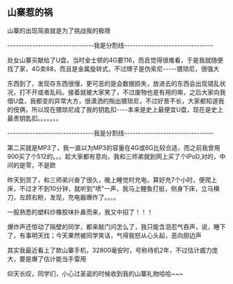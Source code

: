 ## 山寨惹的祸 ##

山寨的出现简直就是为了挑战我的极限

 

-------------------------------我是分割线--------------------------------

 

处女山寨买献给了U盘，当时金士顿的4G要116，而且觉得很难看，于是我就随便找了家，4G卖88，而且是金属旋转式，不过牌子是伪索尼-----猥琐尼，很强大

 

东西到了，发现存东西很慢，更可恶的是会数据损失，放进去的东西会出现错乱状况，打不开或者乱码。接着就被大家笑了，不过废物也是有用的嘛，之后大家向我借U盘，我都变的异常大方，很潇洒的掏出猥琐尼，不过好景不长，大家都知道我的伎俩，所以现在猥琐尼成了我的钥匙扣----本来是史上最便宜U盘，现在是史上最贵钥匙扣。。。。。。。

 

-------------------------------我是分割线--------------------------------

 

第二买就是MP3了，我一直以为MP3的容量在4G或8G比较合适，而之前我曾用900买了个512的。。。趁大家都有意向，我和三师弟就到网上买了个IPoD,对的，中间的是零，不是欧

 

昨天到货了，和三师弟兴奋了很久，晚上睡觉时充电，算好充7个小时，便爬上床，不过才不到10分钟，就听到"喷"一声，我马上鲤鱼打挺，侧身下床，立马横刀，左顾右盼，发现，充电器爆炸了。。。。

 

一股熟悉的塑料炒橡胶味扑鼻而来，我又中招了！！！

 

爆炸声还惊动了隔壁的同学，都来敲门问怎么了，我只能含泪忍气吞声，说，睡下了，有事明天找；今天果然被同学笑话，气得我怒从心头起，恶向胆边声

 

 

其实我最近看上了款山寨手机，32800毫安时，号称待机2年，不过估计威力庞大，要是爆了估计能当手雷用

 

仰天长叹，同学们，小心过圣诞的时候收到我的山寨礼物哈哈~~~